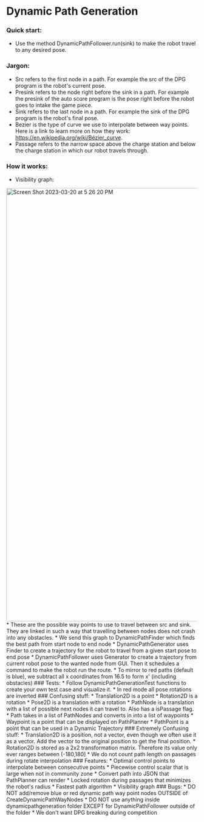 # Dynamic Path Generation

### Quick start:
* Use the method DynamicPathFollower.run(sink) to make the robot travel to any desired pose.

### Jargon:
* Src refers to the first node in a path. For example the src of the DPG program is the robot's current pose.
* Presink refers to the node right before the sink in a path. For example the presink of the auto score program is the pose right before the robot goes to intake the game piece.
* Sink refers to the last node in a path. For example the sink of the DPG program is the robot's final pose.
* Bezier is the type of curve we use to interpolate between way points. Here is a link to learn more on how they work: https://en.wikipedia.org/wiki/Bézier_curve.
* Passage refers to the narrow space above the charge station and below the charge station in which our robot travels through.

### How it works:
* Visibility graph:
<img width="1137" alt="Screen Shot 2023-03-20 at 5 26 20 PM" src="https://user-images.githubusercontent.com/72239682/226493704-668a83c7-6823-4f55-9748-c0a251e3bd3e.png">
* These are the possible way points to use to travel between src and sink. They are linked in such a way that travelling between nodes does not crash into any obstacles.
* We send this graph to DynamicPathFinder which finds the best path from start node to end node
* DynamicPathGenerator uses Finder to create a trajectory for the robot to travel from a given start pose to end pose
* DynamicPathFollower uses Generator to create a trajectory from current robot pose to the wanted node from GUI. Then it schedules a command to make the robot run the route.
* To mirror to red paths (default is blue), we subtract all x coordinates from 16.5 to form x' (including obstacles)
### Tests:
* Follow DynamicPathGenerationTest functions to create your own test case and visualize it.
* In red mode all pose rotations are inverted
### Confusing stuff:
* Translation2D is a point
* Rotation2D is a rotation
* Pose2D is a translation with a rotation
* PathNode is a translation with a list of possible next nodes it can travel to. Also has a isPassage flag.
* Path takes in a list of PathNodes and converts in into a list of waypoints
* Waypoint is a point that can be displayed on PathPlanner
* PathPoint is a point that can be used in a Dynamic Trajectory
### Extremely Confusing stuff:
* Translation2D is a position, not a vector, even though we often use it as a vector. Add the vector to the original position to get the final position.
* Rotation2D is stored as a 2x2 transformation matrix. Therefore its value only ever ranges between (-180,180]
* We do not count path length on passages during rotate interpolation
### Features:
* Optimal control points to interpolate between consecutive points
* Piecewise control scalar that is large when not in community zone
* Convert path into JSON that PathPlanner can render
* Locked rotation during passages that minimizes the robot's radius
* Fastest path algorithm
* Visibility graph
### Bugs:
* DO NOT add/remove blue or red dynamic path way point nodes OUTSIDE of CreateDynamicPathWayNodes
* DO NOT use anything inside dynamicpathgeneration folder EXCEPT for DynamicPathFollower outside of the folder
* We don't want DPG breaking during competition
